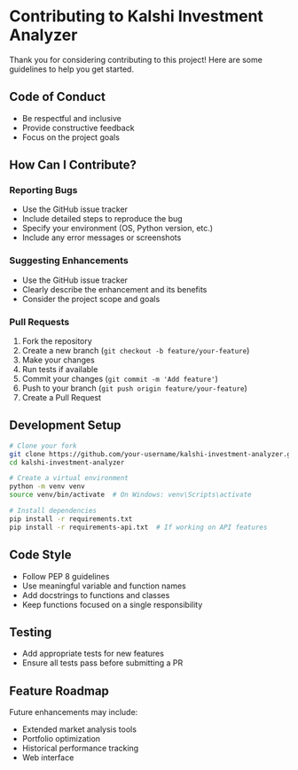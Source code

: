 # Contributing to Kalshi Investment Analyzer

Thank you for considering contributing to this project! Here are some guidelines to help you get started.

## Code of Conduct

- Be respectful and inclusive
- Provide constructive feedback
- Focus on the project goals

## How Can I Contribute?

### Reporting Bugs

- Use the GitHub issue tracker
- Include detailed steps to reproduce the bug
- Specify your environment (OS, Python version, etc.)
- Include any error messages or screenshots

### Suggesting Enhancements

- Use the GitHub issue tracker
- Clearly describe the enhancement and its benefits
- Consider the project scope and goals

### Pull Requests

1. Fork the repository
2. Create a new branch (`git checkout -b feature/your-feature`)
3. Make your changes
4. Run tests if available
5. Commit your changes (`git commit -m 'Add feature'`)
6. Push to your branch (`git push origin feature/your-feature`)
7. Create a Pull Request

## Development Setup

```bash
# Clone your fork
git clone https://github.com/your-username/kalshi-investment-analyzer.git
cd kalshi-investment-analyzer

# Create a virtual environment
python -m venv venv
source venv/bin/activate  # On Windows: venv\Scripts\activate

# Install dependencies
pip install -r requirements.txt
pip install -r requirements-api.txt  # If working on API features
```

## Code Style

- Follow PEP 8 guidelines
- Use meaningful variable and function names
- Add docstrings to functions and classes
- Keep functions focused on a single responsibility

## Testing

- Add appropriate tests for new features
- Ensure all tests pass before submitting a PR

## Feature Roadmap

Future enhancements may include:
- Extended market analysis tools
- Portfolio optimization
- Historical performance tracking
- Web interface
